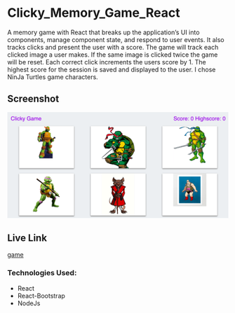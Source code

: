 # Clicky_Memory_Game_React

A memory game with React that breaks up the application’s UI into components, manage component state, and respond to user events. It also tracks clicks and present the user with a score. The game will track each clicked image a user makes. If the same image is clicked twice the game will be reset. Each correct click increments the users score by 1. The highest score for the session is saved and displayed to the user. I chose NinJa Turtles game characters. 


## Screenshot
![ninja](https://github.com/bilalsarimeseli/clicky_memory_game_react/blob/master/public/Screen%20Shot%202020-02-24%20at%209.35.20%20PM.png?raw=true)

## Live Link

[game](https://bilalsarimeseli.github.io/clicky_memory_game_react/)

### Technologies Used:

* React
* React-Bootstrap
* NodeJs





